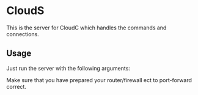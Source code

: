 # CloudS

This is the server for CloudC which handles the commands and connections.

## Usage

Just run the server with the following arguments: <port> <password>
	
Make sure that you have prepared your router/firewall ect to port-forward correct.